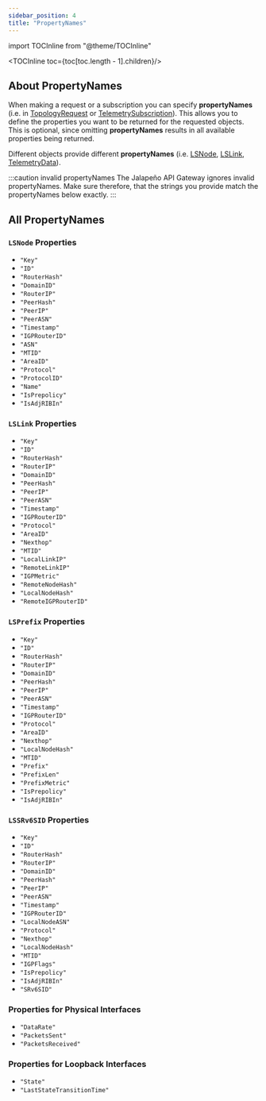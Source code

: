 ```yaml
---
sidebar_position: 4
title: "PropertyNames"
---
```


import TOCInline from "@theme/TOCInline"

<TOCInline toc={toc[toc.length - 1].children}/>

## About PropertyNames

When making a request or a subscription you can specify **propertyNames** (i.e. in [TopologyRequest](request-service#topologyrequest) or [TelemetrySubscription](subscription-service#telemetrysubscription)). This allows you to define the properties you want to be returned for the requested objects. This is optional, since omitting **propertyNames** results in all available properties being returned.

Different objects provide different **propertyNames** (i.e. [LSNode](messages#lsnode), [LSLink](messages#lslink), [TelemetryData](messages#telemetrydata)).

:::caution invalid propertyNames
The Jalapeño API Gateway ignores invalid propertyNames. Make sure therefore, that the strings you provide match the propertyNames below exactly.
:::

## All PropertyNames

### `LSNode` Properties

- `"Key"`
- `"ID"`
- `"RouterHash"`
- `"DomainID"`
- `"RouterIP"`
- `"PeerHash"`
- `"PeerIP"`
- `"PeerASN"`
- `"Timestamp"`
- `"IGPRouterID"`
- `"ASN"`
- `"MTID"`
- `"AreaID"`
- `"Protocol"`
- `"ProtocolID"`
- `"Name"`
- `"IsPrepolicy"`
- `"IsAdjRIBIn"`

### `LSLink` Properties

- `"Key"`
- `"ID"`
- `"RouterHash"`
- `"RouterIP"`
- `"DomainID"`
- `"PeerHash"`
- `"PeerIP"`
- `"PeerASN"`
- `"Timestamp"`
- `"IGPRouterID"`
- `"Protocol"`
- `"AreaID"`
- `"Nexthop"`
- `"MTID"`
- `"LocalLinkIP"`
- `"RemoteLinkIP"`
- `"IGPMetric"`
- `"RemoteNodeHash"`
- `"LocalNodeHash"`
- `"RemoteIGPRouterID"`

### `LSPrefix` Properties

- `"Key"`
- `"ID"`
- `"RouterHash"`
- `"RouterIP"`
- `"DomainID"`
- `"PeerHash"`
- `"PeerIP"`
- `"PeerASN"`
- `"Timestamp"`
- `"IGPRouterID"`
- `"Protocol"`
- `"AreaID"`
- `"Nexthop"`
- `"LocalNodeHash"`
- `"MTID"`
- `"Prefix"`
- `"PrefixLen"`
- `"PrefixMetric"`
- `"IsPrepolicy"`
- `"IsAdjRIBIn"`

### `LSSRv6SID` Properties

- `"Key"`
- `"ID"`
- `"RouterHash"`
- `"RouterIP"`
- `"DomainID"`
- `"PeerHash"`
- `"PeerIP"`
- `"PeerASN"`
- `"Timestamp"`
- `"IGPRouterID"`
- `"LocalNodeASN"`
- `"Protocol"`
- `"Nexthop"`
- `"LocalNodeHash"`
- `"MTID"`
- `"IGPFlags"`
- `"IsPrepolicy"`
- `"IsAdjRIBIn"`
- `"SRv6SID"`

### Properties for Physical Interfaces

- `"DataRate"`
- `"PacketsSent"`
- `"PacketsReceived"`

### Properties for Loopback Interfaces

- `"State"`
- `"LastStateTransitionTime"`
